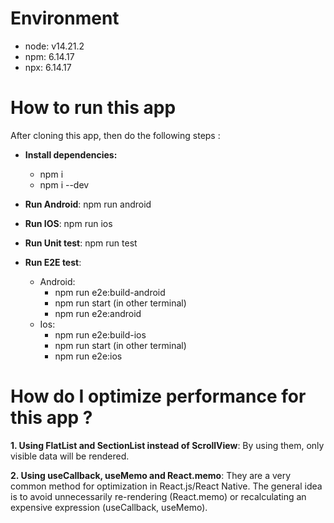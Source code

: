 # Environment

- node: v14.21.2
- npm: 6.14.17
- npx: 6.14.17

# How to run this app

After cloning this app, then do the following steps :

- **Install dependencies:**

  - npm i
  - npm i --dev

- **Run Android**: npm run android
- **Run IOS**: npm run ios
- **Run Unit test**: npm run test
- **Run E2E test**:
  - Android:
    - npm run e2e:build-android
    - npm run start (in other terminal)
    - npm run e2e:android
  - Ios:
    - npm run e2e:build-ios
    - npm run start (in other terminal)
    - npm run e2e:ios

# How do I optimize performance for this app ?

**1. Using FlatList and SectionList instead of ScrollView**: By using them, only visible data will be rendered.

**2. Using useCallback, useMemo and React.memo**: They are a very common method for optimization in React.js/React Native. The general idea is to avoid unnecessarily re-rendering (React.memo) or recalculating an expensive expression (useCallback, useMemo).
